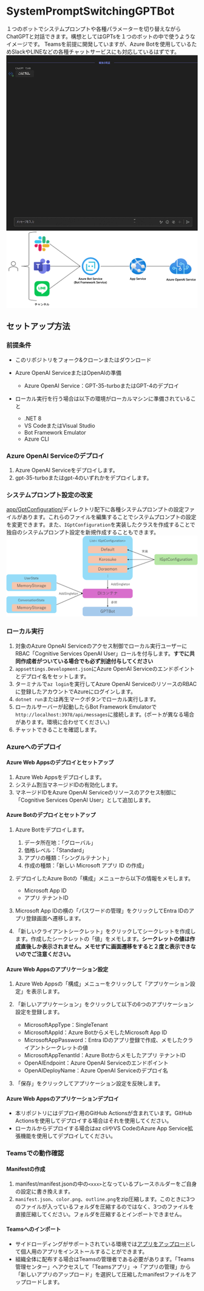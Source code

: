 # SystemPromptSwitchingGPTBot
１つのボットでシステムプロンプトや各種パラメーターを切り替えながらChatGPTと対話できます。構想としてはGPTsを１つのボットの中で使うようなイメージです。
Teamsを前提に開発していますが、Azure Botを使用しているためSlackやLINEなどの各種チャットサービスにも対応しているはずです。
![](./assets/character.gif)
![](./assets/arch.png)

## セットアップ方法
### 前提条件
- このリポジトリをフォーク&クローンまたはダウンロード
- Azure OpenAI ServiceまたはOpenAIの準備
    - Azure OpenAI Service：GPT-35-turboまたはGPT-4のデプロイ

- ローカル実行を行う場合は以下の環境がローカルマシンに準備されていること
    - .NET 8
    - VS CodeまたはVisual Studio
    - Bot Framework Emulator
    - Azure CLI

### Azure OpenAI Serviceのデプロイ
1. Azure OpenAI Serviceをデプロイします。
1. gpt-35-turboまたはgpt-4のいずれかをデプロイします。

### システムプロンプト設定の改変
[app/GptConfiguration/](https://github.com/07JP27/SystemPromptSwitchingGPTBot/tree/main/app/GptConfiguration)ディレクトリ配下に各種システムプロンプトの設定ファイルがあります。これらのファイルを編集することでシステムプロンプトの設定を変更できます。また、`IGptConfiguration`を実装したクラスを作成することで独自のシステムプロンプト設定を新規作成することもできます。
![](./assets/classmap.png)

### ローカル実行
1. 対象のAzure OpneAI Serviceのアクセス制御でローカル実行ユーザーにRBAC「Cognitive Services OpenAI User」ロールを付与します。**すでに共同作成者がついている場合でも必ず別途付与してください**
1. `appsettings.Development.json`にAzure OpenAI Serviceのエンドポイントとデプロイ名をセットします。
1. ターミナルで`az login`を実行してAzure OpenAI ServiceのリソースのRBACに登録したアカウントでAzureにログインします。
1. `dotnet run`または再生マークボタンでローカル実行します。
1. ローカルサーバーが起動したらBot Framework Emulatorで`http://localhost:3978/api/messages`に接続します。(ポートが異なる場合があります。環境に合わせてください。)
1. チャットできることを確認します。

### Azureへのデプロイ
#### Azure Web Appsのデプロイとセットアップ
1. Azure Web Appsをデプロイします。
1. システム割当マネージドIDの有効化します。
1. マネージドIDをAzure OpenAI Serviceのリソースのアクセス制御に「Cognitive Services OpenAI User」として追加します。

#### Azure Botのデプロイとセットアップ
1. Azure Botをデプロイします。
    1. データ所在地：「グローバル」
    1. 価格レベル：「Standard」
    1. アプリの種類：「シングルテナント」
    1. 作成の種類：「新しい Microsoft アプリ ID の作成」

1. デプロイしたAzure Botの「構成」メニューから以下の情報をメモします。
    - Microsoft App ID
    - アプリ テナントID

1. Microsoft App IDの横の「パスワードの管理」をクリックしてEntra IDのアプリ登録画面へ遷移します。
1. 「新しいクライアントシークレット」をクリックしてシークレットを作成します。作成したシークレットの「値」をメモします。**シークレットの値は作成直後しか表示されません。メモせずに画面遷移をすると２度と表示できないのでご注意ください。**

#### Azure Web Appsのアプリケーション設定
1. Azure Web Appsの「構成」メニューをクリックして「アプリケーション設定」を表示します。
1. 「新しいアプリケーション」をクリックして以下の6つのアプリケーション設定を登録します。
    - MicrosoftAppType：SingleTenant
    - MicrosoftAppId：Azure BotからメモしたMicrosoft App ID
    - MicrosoftAppPassword：Entra IDのアプリ登録で作成、メモしたクライアントシークレットの値
    - MicrosoftAppTenantId：Azure Botからメモしたアプリ テナントID
    - OpenAIEndpoint：Azure OpenAI Serviceのエンドポイント
    - OpenAIDeployName：Azure OpenAI Serviceのデプロイ名

1. 「保存」をクリックしてアプリケーション設定を反映します。


#### Azure Web Appsのアプリケーションデプロイ
- 本リポジトリにはデプロイ用のGitHub Actionsが含まれています。GitHub Actionsを使用してデプロイする場合はそれを使用してください。
- ローカルからデプロイする場合はaz cliやVS CodeのAzure App Service拡張機能を使用してデプロイしてください。


### Teamsでの動作確認
#### Manifestの作成
1. manifest/manifest.jsonの中の`<xxx>`となっているプレースホルダーをご自身の設定に書き換えます。
1. `manifest.json`、`color.png`、`outline.png`をzip圧縮します。このときに3つのファイルが入っているフォルダを圧縮するのではなく、3つのファイルを直接圧縮してください。フォルダを圧縮するとインポートできません。

#### Teamsへのインポート
- サイドローディングがサポートされている環境では[アプリをアップロード](https://learn.microsoft.com/ja-jp/microsoftteams/platform/concepts/deploy-and-publish/apps-upload#upload-your-app)して個人用のアプリをインストールすることができます。
- 組織全体に配布する場合はTeamsの管理者である必要があります。「Teams管理センター」へアクセスして「Teamsアプリ」→「アプリの管理」から「新しいアプリのアップロード」を選択して圧縮したmanifestファイルをアップロードします。
